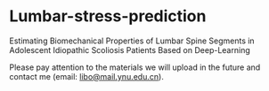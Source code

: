# Lumbar-stress-prediction
Estimating Biomechanical Properties of Lumbar Spine Segments in Adolescent Idiopathic Scoliosis Patients Based on Deep-Learning

Please pay attention to the materials we will upload in the future and contact me (email: libo@mail.ynu.edu.cn).
